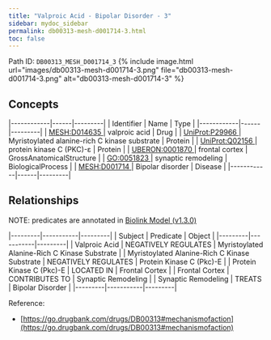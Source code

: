 ```yaml
---
title: "Valproic Acid - Bipolar Disorder - 3"
sidebar: mydoc_sidebar
permalink: db00313-mesh-d001714-3.html
toc: false 
---
```



Path ID: `DB00313_MESH_D001714_3`
{% include image.html url="images/db00313-mesh-d001714-3.png" file="db00313-mesh-d001714-3.png" alt="db00313-mesh-d001714-3" %}

## Concepts

|------------|------|---------|
| Identifier | Name | Type    |
|------------|------|---------|
| <a href="https://identifiers.org/MESH:D014635">MESH:D014635 </a> | valproic acid | Drug |
| <a href="https://identifiers.org/UniProt:P29966">UniProt:P29966 </a> | Myristoylated alanine-rich C kinase substrate | Protein |
| <a href="https://identifiers.org/UniProt:Q02156">UniProt:Q02156 </a> | protein kinase C (PKC)-ε | Protein |
| <a href="https://identifiers.org/UBERON:0001870">UBERON:0001870 </a> | frontal cortex | GrossAnatomicalStructure |
| <a href="https://identifiers.org/GO:0051823">GO:0051823 </a> | synaptic remodeling | BiologicalProcess |
| <a href="https://identifiers.org/MESH:D001714">MESH:D001714 </a> | Bipolar disorder | Disease |
|------------|------|---------|

## Relationships


NOTE: predicates are annotated in <a href="https://github.com/biolink/biolink-model/releases/tag/v1.3.0">Biolink Model (v1.3.0)</a>

|---------|-----------|---------|
| Subject | Predicate | Object  |
|---------|-----------|---------|
| Valproic Acid | NEGATIVELY REGULATES | Myristoylated Alanine-Rich C Kinase Substrate |
| Myristoylated Alanine-Rich C Kinase Substrate | NEGATIVELY REGULATES | Protein Kinase C (Pkc)-Ε |
| Protein Kinase C (Pkc)-Ε | LOCATED IN | Frontal Cortex |
| Frontal Cortex | CONTRIBUTES TO | Synaptic Remodeling |
| Synaptic Remodeling | TREATS | Bipolar Disorder |
|---------|-----------|---------|

Reference: 
  - [https://go.drugbank.com/drugs/DB00313#mechanismofaction](https://go.drugbank.com/drugs/DB00313#mechanismofaction)
